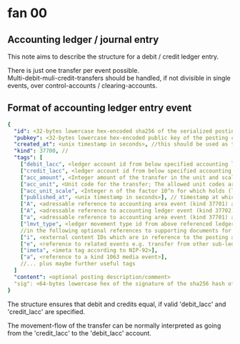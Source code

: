 # fan 00

## Accounting ledger / journal entry

This note aims to describe the structure for a debit / credit ledger entry.  

There is just one transfer per event possible.  
Multi-debit-muli-credit-transfers should be handled, if not divisible in single events, over control-accounts / clearing-accounts. 

## Format of accounting ledger entry event

~~~yaml
{
  "id": <32-bytes lowercase hex-encoded sha256 of the serialized posting data>,
  "pubkey": <32-bytes lowercase hex-encoded public key of the posting creator>,
  "created_at": <unix timestamp in seconds>, //this should be used as timestamp of the posting period / time to which the posting should belong, rather than the real creation timestamp of the event, for better filtering
  "kind": 37700, //
  "tags": [
    ["debit_lacc", <ledger account id from below specified accounting ledger event reference>],
    ["credit_lacc", <ledger account id from below specified accounting ledger event reference>],
    ["acc_amount", <Integer amount of the transfer in the unit and scale provided below>],
    ["acc_unit", <Unit code for the transfer; The allowed unit codes are specified in the accounting ledger event referenced below>],
    ["acc_unit_scale", <Integer n of the factor 10^n for which holds (le_amount-field / 10^n = amount in 'acc_unit' base)],
    ["published_at", <unix timestamp in seconds>], // timestamp at which the event was created / published
    ["A", <adressable reference to accounting area event (kind 37701) as specified in fan01>], //accounting area for which is booked
    ["A", <adressable reference to accounting ledger event (kind 37702) as specified in fan02>]
    ["a", <adressable reference to accounting area event (kind 37701) as specified in fan01>], //accounting area against which is booked (partner of the entry)
    ["lmvt_type", <ledger movement type id from above referenced ledger structure event reference>],
    //in the following optional references to supporting documents for the entry
    ["i", <external content IDs which are in reference to the posting according to NIP-73],
    ["e", <reference to related events e.g. transfer from other sub-ledger, etc.>],
    ["imeta", <imeta tag according to NIP-92>],
    ["a", <reference to a kind 1063 media event>],
    //... plus maybe further useful tags
  ]
  "content": <optional posting description/comment>
  "sig": <64-bytes lowercase hex of the signature of the sha256 hash of the serialized event data, which is the same as the "id" field>
}
~~~

The structure ensures that debit and credits equal, if valid 'debit_lacc' and 'credit_lacc' are specified.  
  
The movement-flow of the transfer can be normally interpreted as going from the 'credit_lacc' to the 'debit_lacc' account.  
